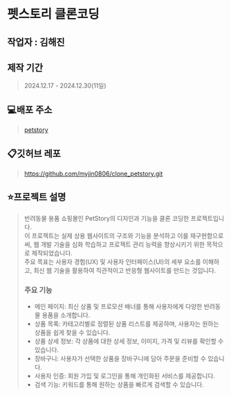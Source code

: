 # 펫스토리 클론코딩

## 작업자 : 김해진

## 제작 기간
> 2024.12.17 - 2024.12.30(11일)

## 💻배포 주소
> [petstory](https://myjin0806-clone-petstory.netlify.app/)

## 📋깃허브 레포
> https://github.com/myjin0806/clone_petstory.git

## ⭐️프로젝트 설명
> 반려동물 용품 쇼핑몰인 PetStory의 디자인과 기능을 클론 코딩한 프로젝트입니다.<br> 이 프로젝트는 실제 상용 웹사이트의 구조와 기능을 분석하고 이를 재구현함으로써, 웹 개발 기술을 심화 학습하고 프로젝트 관리 능력을 향상시키기 위한 목적으로 제작되었습니다. <br> 주요 목표는 사용자 경험(UX) 및 사용자 인터페이스(UI)의 세부 요소를 이해하고, 최신 웹 기술을 활용하여 직관적이고 반응형 웹사이트를 만드는 것입니다.
>
> ### 주요 기능
> - 메인 페이지: 최신 상품 및 프로모션 배너를 통해 사용자에게 다양한 반려동물 용품을 소개합니다.
> - 상품 목록: 카테고리별로 정렬된 상품 리스트를 제공하며, 사용자는 원하는 상품을 쉽게 찾을 수 있습니다.
> - 상품 상세 정보: 각 상품에 대한 상세 정보, 이미지, 가격 및 리뷰를 확인할 수 있습니다.
> - 장바구니: 사용자가 선택한 상품을 장바구니에 담아 주문을 준비할 수 있습니다.
> - 사용자 인증: 회원 가입 및 로그인을 통해 개인화된 서비스를 제공합니다.
> - 검색 기능: 키워드를 통해 원하는 상품을 빠르게 검색할 수 있습니다.

